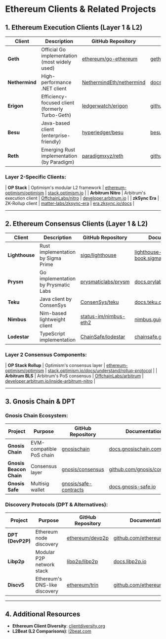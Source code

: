 # Ethereum Clients & Related Projects

## 1. Ethereum Execution Clients (Layer 1 & L2)

| Client          | Description                           | GitHub Repository | Documentation |
|-----------------|---------------------------------------|-------------------|---------------|
| **Geth** | Official Go implementation (most widely used) | [ethereum/go-ethereum](https://github.com/ethereum/go-ethereum) | [geth.ethereum.org](https://geth.ethereum.org/) |
| **Nethermind** | High-performance .NET client | [NethermindEth/nethermind](https://github.com/NethermindEth/nethermind) | [docs.nethermind.io](https://docs.nethermind.io/) |
| **Erigon** | Efficiency-focused client (formerly Turbo-Geth) | [ledgerwatch/erigon](https://github.com/ledgerwatch/erigon) | [github.com/ledgerwatch/erigon/wiki](https://github.com/ledgerwatch/erigon/wiki) |
| **Besu** | Java-based client (enterprise-friendly) | [hyperledger/besu](https://github.com/hyperledger/besu) | [besu.hyperledger.org](https://besu.hyperledger.org/) |
| **Reth** | Emerging Rust implementation (by Paradigm) | [paradigmxyz/reth](https://github.com/paradigmxyz/reth) | [github.com/paradigmxyz/reth/blob/main/docs/README.md](https://github.com/paradigmxyz/reth/blob/main/docs/README.md) |

### Layer 2-Specific Clients:
| **OP Stack** | Optimism's modular L2 framework | [ethereum-optimism/optimism](https://github.com/ethereum-optimism/optimism) | [stack.optimism.io](https://stack.optimism.io/) |
| **Arbitrum Nitro** | Arbitrum's execution client | [OffchainLabs/nitro](https://github.com/OffchainLabs/nitro) | [developer.arbitrum.io](https://developer.arbitrum.io/) |
| **zkSync Era** | ZK-Rollup client | [matter-labs/zksync-era](https://github.com/matter-labs/zksync-era) | [era.zksync.io/docs](https://era.zksync.io/docs/) |

---

## 2. Ethereum Consensus Clients (Layer 1 & L2)

| Client          | Description                           | GitHub Repository | Documentation |
|-----------------|---------------------------------------|-------------------|---------------|
| **Lighthouse** | Rust implementation by Sigma Prime | [sigp/lighthouse](https://github.com/sigp/lighthouse) | [lighthouse-book.sigmaprime.io](https://lighthouse-book.sigmaprime.io/) |
| **Prysm** | Go implementation by Prysmatic Labs | [prysmaticlabs/prysm](https://github.com/prysmaticlabs/prysm) | [docs.prylabs.network](https://docs.prylabs.network/) |
| **Teku** | Java client by ConsenSys | [ConsenSys/teku](https://github.com/ConsenSys/teku) | [docs.teku.consensys.io](https://docs.teku.consensys.io/) |
| **Nimbus** | Nim-based lightweight client | [status-im/nimbus-eth2](https://github.com/status-im/nimbus-eth2) | [nimbus.guide](https://nimbus.guide/) |
| **Lodestar** | TypeScript implementation | [ChainSafe/lodestar](https://github.com/ChainSafe/lodestar) | [chainsafe.github.io/lodestar](https://chainsafe.github.io/lodestar/) |

### Layer 2 Consensus Components:
| **OP Stack Rollup** | Optimism's consensus layer | [ethereum-optimism/optimism](https://github.com/ethereum-optimism/optimism) | [stack.optimism.io/docs/understand/rollup-protocol](https://stack.optimism.io/docs/understand/rollup-protocol) |
| **Arbitrum BLS** | Arbitrum's PoS consensus | [OffchainLabs/arbitrum](https://github.com/OffchainLabs/arbitrum) | [developer.arbitrum.io/inside-arbitrum-nitro](https://developer.arbitrum.io/inside-arbitrum-nitro) |

---

## 3. Gnosis Chain & DPT

### Gnosis Chain Ecosystem:
| Project       | Purpose                      | GitHub Repository | Documentation |
|--------------|-----------------------------|-------------------|---------------|
| **Gnosis Chain** | EVM-compatible PoS chain | [gnosischain](https://github.com/gnosischain) | [docs.gnosischain.com](https://docs.gnosischain.com/) |
| **Gnosis Beacon Chain** | Consensus layer | [gnosis/consensus](https://github.com/gnosis/consensus) | [github.com/gnosis/consensus](https://github.com/gnosis/consensus) |
| **Gnosis Safe** | Multisig wallet | [gnosis/safe-contracts](https://github.com/gnosis/safe-contracts) | [docs.gnosis-safe.io](https://docs.gnosis-safe.io/) |

### Discovery Protocols (DPT & Alternatives):
| Project       | Purpose                      | GitHub Repository | Documentation |
|--------------|-----------------------------|-------------------|---------------|
| **DPT (DevP2P)** | Ethereum node discovery | [ethereum/devp2p](https://github.com/ethereum/devp2p) | [github.com/ethereum/devp2p](https://github.com/ethereum/devp2p) |
| **Libp2p** | Modular P2P network stack | [libp2p/libp2p](https://github.com/libp2p/libp2p) | [docs.libp2p.io](https://docs.libp2p.io/) |
| **Discv5** | Ethereum's DNS-like discovery | [ethereum/trin](https://github.com/ethereum/trin) | [github.com/ethereum/trin](https://github.com/ethereum/trin) |

---

## 4. Additional Resources
- **Ethereum Client Diversity**: [clientdiversity.org](https://clientdiversity.org/)
- **L2Beat (L2 Comparisons)**: [l2beat.com](https://l2beat.com/)